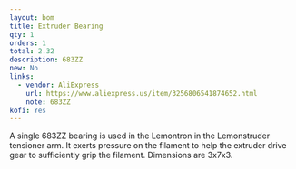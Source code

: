 ```yaml
---
layout: bom
title: Extruder Bearing
qty: 1
orders: 1
total: 2.32
description: 683ZZ
new: No
links:
  - vendor: AliExpress
    url: https://www.aliexpress.us/item/3256806541874652.html
    note: 683ZZ
kofi: Yes
---
```


A single 683ZZ bearing is used in the Lemontron in the Lemonstruder tensioner arm. It exerts pressure on the filament
to help the extruder drive gear to sufficiently grip the filament. Dimensions are 3x7x3.